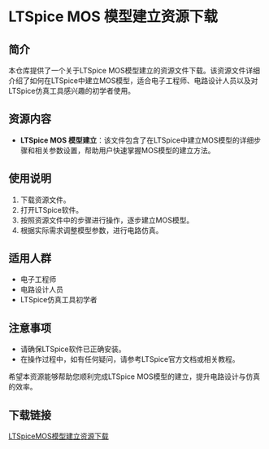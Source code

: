 # LTSpice MOS 模型建立资源下载

## 简介

本仓库提供了一个关于LTSpice MOS模型建立的资源文件下载。该资源文件详细介绍了如何在LTSpice中建立MOS模型，适合电子工程师、电路设计人员以及对LTSpice仿真工具感兴趣的初学者使用。

## 资源内容

- **LTSpice MOS 模型建立**：该文件包含了在LTSpice中建立MOS模型的详细步骤和相关参数设置，帮助用户快速掌握MOS模型的建立方法。

## 使用说明

1. 下载资源文件。
2. 打开LTSpice软件。
3. 按照资源文件中的步骤进行操作，逐步建立MOS模型。
4. 根据实际需求调整模型参数，进行电路仿真。

## 适用人群

- 电子工程师
- 电路设计人员
- LTSpice仿真工具初学者

## 注意事项

- 请确保LTSpice软件已正确安装。
- 在操作过程中，如有任何疑问，请参考LTSpice官方文档或相关教程。

希望本资源能够帮助您顺利完成LTSpice MOS模型的建立，提升电路设计与仿真的效率。

## 下载链接

[LTSpiceMOS模型建立资源下载](https://pan.quark.cn/s/735c61d4a06f)